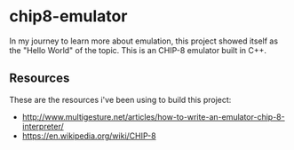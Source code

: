 # chip8-emulator
In my journey to learn more about emulation, this project showed itself as the "Hello World" of the topic. This is an CHIP-8 emulator built in C++.

## Resources
These are the resources i've been using to build this project:
  - http://www.multigesture.net/articles/how-to-write-an-emulator-chip-8-interpreter/
  - https://en.wikipedia.org/wiki/CHIP-8
